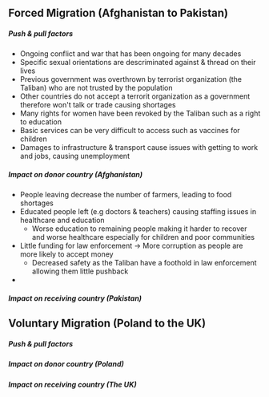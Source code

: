 ## Forced Migration (Afghanistan to Pakistan)
##### Push & pull factors
* Ongoing conflict and war that has been ongoing for many decades
* Specific sexual orientations are descriminated against & thread on their lives
* Previous government was overthrown by terrorist organization (the Taliban) who are not trusted by the population
* Other countries do not accept a terrorit organization as a government therefore won't talk or trade causing shortages
* Many rights for women have been revoked by the Taliban such as a right to education
* Basic services can be very difficult to access such as vaccines for children
* Damages to infrastructure & transport cause issues with getting to work and jobs, causing  unemployment

##### Impact on donor country (Afghanistan)
* People leaving decrease the number of farmers, leading to food shortages
* Educated people left (e.g doctors & teachers) causing staffing issues in healthcare and education
	* Worse education to remaining people making it harder to recover and worse healthcare especially for children and poor communities
* Little funding for law enforcement -> More corruption as people are more likely to accept money
	* Decreased safety as the Taliban have a foothold in law enforcement allowing them little pushback
* 

##### Impact on receiving country (Pakistan)


## Voluntary Migration (Poland to the UK)
##### Push & pull factors


##### Impact on donor country (Poland)


##### Impact on receiving country (The UK)
